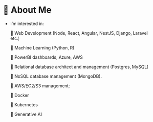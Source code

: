 # :dizzy: About Me

- I’m interested in:
  
  🔭 Web Development (Node, React, Angular, NestJS, Django, Laravel etc.)

  🔭 Machine Learning (Python, R)

  🔭 PowerBI dashboards, Azure, AWS

  🔭 Relational database architect and management (Postgres, MySQL)

  🔭 NoSQL database management (MongoDB).

  🔭 AWS/EC2/S3 management;

  🔭 Docker

  🔭 Kubernetes

  🔭 Generative AI

<!--
**fullstack0516/fullstack0516** is a ✨ _special_ ✨ repository because its `README.md` (this file) appears on your GitHub profile.

Here are some ideas to get you started:

- 🔭 I’m currently working on ...
- 🌱 I’m currently learning ...
- 👯 I’m looking to collaborate on ...
- 🤔 I’m looking for help with ...
- 💬 Ask me about ...
- 📫 How to reach me: ...
- 😄 Pronouns: ...
- ⚡ Fun fact: ...
-->
